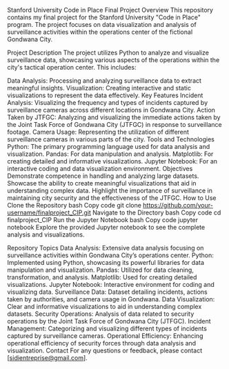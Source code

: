Stanford University Code in Place Final Project
Overview
This repository contains my final project for the Stanford University "Code in Place" program. The project focuses on data visualization and analysis of surveillance activities within the operations center of the fictional Gondwana City.

Project Description
The project utilizes Python to analyze and visualize surveillance data, showcasing various aspects of the operations within the city's tactical operation center. This includes:

Data Analysis: Processing and analyzing surveillance data to extract meaningful insights.
Visualization: Creating interactive and static visualizations to represent the data effectively.
Key Features
Incident Analysis: Visualizing the frequency and types of incidents captured by surveillance cameras across different locations in Gondwana City.
Action Taken by JTFGC: Analyzing and visualizing the immediate actions taken by the Joint Task Force of Gondwana City (JTFGC) in response to surveillance footage.
Camera Usage: Representing the utilization of different surveillance cameras in various parts of the city.
Tools and Technologies
Python: The primary programming language used for data analysis and visualization.
Pandas: For data manipulation and analysis.
Matplotlib: For creating detailed and informative visualizations.
Jupyter Notebook: For an interactive coding and data visualization environment.
Objectives
Demonstrate competence in handling and analyzing large datasets.
Showcase the ability to create meaningful visualizations that aid in understanding complex data.
Highlight the importance of surveillance in maintaining city security and the effectiveness of the JTFGC.
How to Use
Clone the Repository
bash
Copy code
git clone https://github.com/your-username/finalproject_CIP.git
Navigate to the Directory
bash
Copy code
cd finalproject_CIP
Run the Jupyter Notebook
bash
Copy code
jupyter notebook
Explore the provided Jupyter notebook to see the complete analysis and visualizations.

Repository Topics
Data Analysis: Extensive data analysis focusing on surveillance activities within Gondwana City’s operations center.
Python: Implemented using Python, showcasing its powerful libraries for data manipulation and visualization.
Pandas: Utilized for data cleaning, transformation, and analysis.
Matplotlib: Used for creating detailed visualizations.
Jupyter Notebook: Interactive environment for coding and visualizing data.
Surveillance Data: Dataset detailing incidents, actions taken by authorities, and camera usage in Gondwana.
Data Visualization: Clear and informative visualizations to aid in understanding complex datasets.
Security Operations: Analysis of data related to security operations by the Joint Task Force of Gondwana City (JTFGC).
Incident Management: Categorizing and visualizing different types of incidents captured by surveillance cameras.
Operational Efficiency: Enhancing operational efficiency of security forces through data analysis and visualization.
Contact
For any questions or feedback, please contact [sidientreprise@gmail.com].
